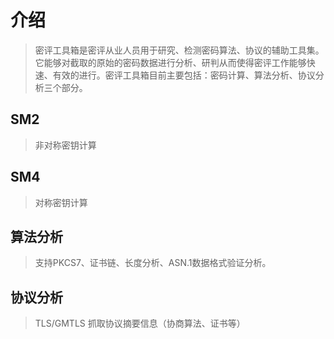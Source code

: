 # 介绍

>密评工具箱是密评从业人员用于研究、检测密码算法、协议的辅助工具集。它能够对截取的原始的密码数据进行分析、研判从而使得密评工作能够快速、有效的进行。密评工具箱目前主要包括：密码计算、算法分析、协议分析三个部分。

## SM2
> 非对称密钥计算

## SM4
> 对称密钥计算

## 算法分析
> 支持PKCS7、证书链、长度分析、ASN.1数据格式验证分析。

## 协议分析
> TLS/GMTLS 抓取协议摘要信息（协商算法、证书等）